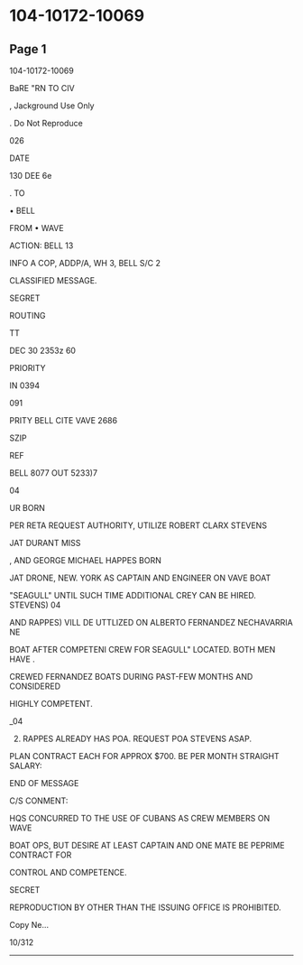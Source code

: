 # 104-10172-10069

## Page 1

104-10172-10069

BaRE "RN TO CIV

, Jackground Use Only

. Do Not Reproduce

026

DATE

130 DEE 6e

. TO

• BELL

FROM • WAVE

ACTION: BELL 13

INFO A COP, ADDP/A, WH 3, BELL S/C 2

CLASSIFIED MESSAGE.

SEGRET

ROUTING

TT

DEC 30 2353z 60

PRIORITY

IN 0394

091

PRITY BELL CITE VAVE 2686

SZIP

REF

BELL 8077 OUT 5233)7

04

UR BORN

PER RETA REQUEST AUTHORITY, UTILIZE ROBERT CLARX STEVENS

JAT DURANT MISS

, AND GEORGE MICHAEL HAPPES BORN

JAT DRONE, NEW. YORK AS CAPTAIN AND ENGINEER ON VAVE BOAT

"SEAGULL" UNTIL SUCH TIME ADDITIONAL CREY CAN BE HIRED. STEVENS) 04

AND RAPPES) VILL DE UTTLIZED ON ALBERTO FERNANDEZ NECHAVARRIA NE

BOAT AFTER COMPETENI CREW FOR SEAGULL" LOCATED. BOTH MEN HAVE .

CREWED FERNANDEZ BOATS DURING PAST-FEW MONTHS AND CONSIDERED

HIGHLY COMPETENT.

_04

2. RAPPES ALREADY HAS POA. REQUEST POA STEVENS ASAP.

PLAN CONTRACT EACH FOR APPROX $700. BE PER MONTH STRAIGHT SALARY:

END OF MESSAGE

C/S CONMENT:

HQS CONCURRED TO THE USE OF CUBANS AS CREW MEMBERS ON WAVE

BOAT OPS, BUT DESIRE AT LEAST CAPTAIN AND ONE MATE BE PEPRIME CONTRACT FOR

CONTROL AND COMPETENCE.

SECRET

REPRODUCTION BY OTHER THAN THE ISSUING OFFICE IS PROHIBITED.

Copy Ne...

10/312

---

